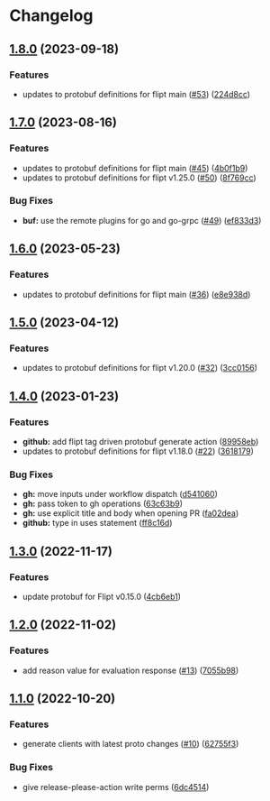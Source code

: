 # Changelog

## [1.8.0](https://github.com/flipt-io/flipt-grpc-go/compare/v1.7.0...v1.8.0) (2023-09-18)


### Features

* updates to protobuf definitions for flipt main ([#53](https://github.com/flipt-io/flipt-grpc-go/issues/53)) ([224d8cc](https://github.com/flipt-io/flipt-grpc-go/commit/224d8cc62eeba2423e57f93cf912f9111b3f713c))

## [1.7.0](https://github.com/flipt-io/flipt-grpc-go/compare/v1.6.0...v1.7.0) (2023-08-16)


### Features

* updates to protobuf definitions for flipt main ([#45](https://github.com/flipt-io/flipt-grpc-go/issues/45)) ([4b0f1b9](https://github.com/flipt-io/flipt-grpc-go/commit/4b0f1b968e4f928eca6f163c7731b8e81a130dac))
* updates to protobuf definitions for flipt v1.25.0 ([#50](https://github.com/flipt-io/flipt-grpc-go/issues/50)) ([8f769cc](https://github.com/flipt-io/flipt-grpc-go/commit/8f769cc358f7995db68b0dfb72fbaf28db5b6575))


### Bug Fixes

* **buf:** use the remote plugins for go and go-grpc ([#49](https://github.com/flipt-io/flipt-grpc-go/issues/49)) ([ef833d3](https://github.com/flipt-io/flipt-grpc-go/commit/ef833d352f0b23fd7a117ee56c41a54c061b51e3))

## [1.6.0](https://github.com/flipt-io/flipt-grpc-go/compare/v1.5.0...v1.6.0) (2023-05-23)


### Features

* updates to protobuf definitions for flipt main ([#36](https://github.com/flipt-io/flipt-grpc-go/issues/36)) ([e8e938d](https://github.com/flipt-io/flipt-grpc-go/commit/e8e938d71711a2b6e01bd37d7d8c9575d176d835))

## [1.5.0](https://github.com/flipt-io/flipt-grpc-go/compare/v1.4.0...v1.5.0) (2023-04-12)


### Features

* updates to protobuf definitions for flipt v1.20.0 ([#32](https://github.com/flipt-io/flipt-grpc-go/issues/32)) ([3cc0156](https://github.com/flipt-io/flipt-grpc-go/commit/3cc015606fb8c6c08c36c9e3a426270d44051f72))

## [1.4.0](https://github.com/flipt-io/flipt-grpc-go/compare/v1.3.0...v1.4.0) (2023-01-23)


### Features

* **github:** add flipt tag driven protobuf generate action ([89958eb](https://github.com/flipt-io/flipt-grpc-go/commit/89958eba03ec3b12550f6195f5f320407962e54f))
* updates to protobuf definitions for flipt v1.18.0 ([#22](https://github.com/flipt-io/flipt-grpc-go/issues/22)) ([3618179](https://github.com/flipt-io/flipt-grpc-go/commit/361817954c052b532d9415b69f46cec0fdad2319))


### Bug Fixes

* **gh:** move inputs under workflow dispatch ([d541060](https://github.com/flipt-io/flipt-grpc-go/commit/d541060d4ca59a8165ad88efbb13024ba91e493b))
* **gh:** pass token to gh operations ([63c63b9](https://github.com/flipt-io/flipt-grpc-go/commit/63c63b9ce4aa83cae4c439c7d5e3739c31a723a4))
* **gh:** use explicit title and body when opening PR ([fa02dea](https://github.com/flipt-io/flipt-grpc-go/commit/fa02deacc8372d13da6b7bc618405eb74b26e385))
* **github:** type in uses statement ([ff8c16d](https://github.com/flipt-io/flipt-grpc-go/commit/ff8c16db0bb1869d3a7d6f077df6e751abe39bca))

## [1.3.0](https://github.com/flipt-io/flipt-grpc-go/compare/v1.2.0...v1.3.0) (2022-11-17)


### Features

* update protobuf for Flipt v0.15.0 ([4cb6eb1](https://github.com/flipt-io/flipt-grpc-go/commit/4cb6eb159b68b2047f77ddc98ff8271cb313961c))

## [1.2.0](https://github.com/flipt-io/flipt-grpc-go/compare/v1.1.0...v1.2.0) (2022-11-02)


### Features

* add reason value for evaluation response ([#13](https://github.com/flipt-io/flipt-grpc-go/issues/13)) ([7055b98](https://github.com/flipt-io/flipt-grpc-go/commit/7055b9898118b2386d91124bd157e9624a2f42e2))

## [1.1.0](https://github.com/flipt-io/flipt-grpc-go/compare/v1.0.0...v1.1.0) (2022-10-20)


### Features

* generate clients with latest proto changes ([#10](https://github.com/flipt-io/flipt-grpc-go/issues/10)) ([62755f3](https://github.com/flipt-io/flipt-grpc-go/commit/62755f3550b8a6e009b42eb75635e3570a3eab4c))


### Bug Fixes

* give release-please-action write perms ([6dc4514](https://github.com/flipt-io/flipt-grpc-go/commit/6dc4514853a093600ca7819b2535bf00c024185d))
